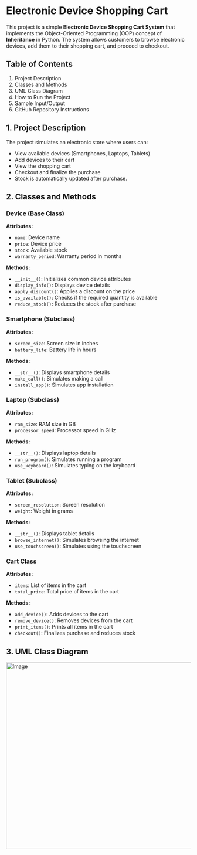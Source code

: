 # Electronic Device Shopping Cart

This project is a simple **Electronic Device Shopping Cart System** that implements the Object-Oriented Programming (OOP) concept of **Inheritance** in Python. The system allows customers to browse electronic devices, add them to their shopping cart, and proceed to checkout.

## Table of Contents
1. Project Description
2. Classes and Methods
3. UML Class Diagram
4. How to Run the Project
5. Sample Input/Output
6. GitHub Repository Instructions

## 1. Project Description
The project simulates an electronic store where users can:
- View available devices (Smartphones, Laptops, Tablets)
- Add devices to their cart
- View the shopping cart
- Checkout and finalize the purchase
- Stock is automatically updated after purchase.

## 2. Classes and Methods

### Device (Base Class)
**Attributes:**
- `name`: Device name
- `price`: Device price
- `stock`: Available stock
- `warranty_period`: Warranty period in months

**Methods:**
- `__init__()`: Initializes common device attributes
- `display_info()`: Displays device details
- `apply_discount()`: Applies a discount on the price
- `is_available()`: Checks if the required quantity is available
- `reduce_stock()`: Reduces the stock after purchase

### Smartphone (Subclass)
**Attributes:**
- `screen_size`: Screen size in inches
- `battery_life`: Battery life in hours

**Methods:**
- `__str__()`: Displays smartphone details
- `make_call()`: Simulates making a call
- `install_app()`: Simulates app installation

### Laptop (Subclass)
**Attributes:**
- `ram_size`: RAM size in GB
- `processor_speed`: Processor speed in GHz

**Methods:**
- `__str__()`: Displays laptop details
- `run_program()`: Simulates running a program
- `use_keyboard()`: Simulates typing on the keyboard

### Tablet (Subclass)
**Attributes:**
- `screen_resolution`: Screen resolution
- `weight`: Weight in grams

**Methods:**
- `__str__()`: Displays tablet details
- `browse_internet()`: Simulates browsing the internet
- `use_touchscreen()`: Simulates using the touchscreen

### Cart Class
**Attributes:**
- `items`: List of items in the cart
- `total_price`: Total price of items in the cart

**Methods:**
- `add_device()`: Adds devices to the cart
- `remove_device()`: Removes devices from the cart
- `print_items()`: Prints all items in the cart
- `checkout()`: Finalizes purchase and reduces stock

## 3. UML Class Diagram
<img width="509" alt="Image" src="https://github.com/user-attachments/assets/093fd8f6-affc-48ad-8aab-f0ac92d8b1de" />


